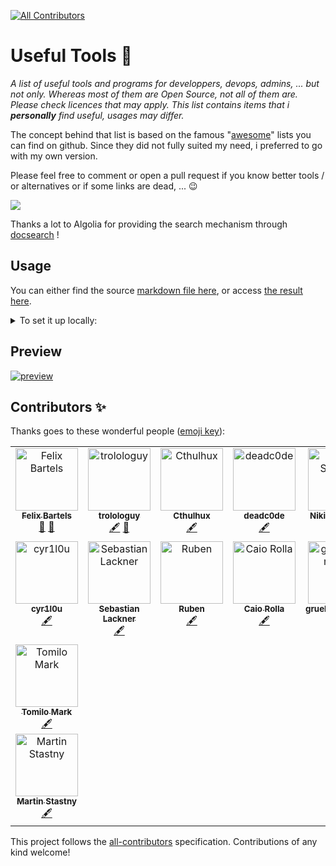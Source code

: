 <!-- ALL-CONTRIBUTORS-BADGE:START - Do not remove or modify this section -->
[![All Contributors](https://img.shields.io/badge/all_contributors-12-orange.svg?style=flat-square)](#contributors-)
<!-- ALL-CONTRIBUTORS-BADGE:END -->

# Useful Tools :mag_right: 

_A list of useful tools and programs for developpers, devops, admins, ... but not only.
Whereas most of them are Open Source, not all of them are. Please check licences that may apply.
This list contains items that i **personally** find useful, usages may differ._

The concept behind that list is based on the famous "[awesome](https://github.com/sindresorhus/awesome)" lists you can find on github. 
Since they did not fully suited my need, i preferred to go with my own version.

Please feel free to comment or open a pull request if you know better tools / or alternatives or if some links are dead, ... 😉

![](https://media.giphy.com/media/yhcqymRLlv7K8/giphy.gif)

Thanks a lot to Algolia for providing the search mechanism through [docsearch](https://docsearch.algolia.com/) !

## Usage

You can either find the source [markdown file here](docs/readme.md), or access [the result here](https://trolologuy.github.io/useful-tools/).

<details>
<summary>To set it up locally:</summary>

For development mode:

1. Run `yarn install` to install all dependencies.
2. Run `yarn vuepress dev docs`
3. Open [http://localhost:8080/useful-tools/](http://localhost:8080/useful-tools/) in your browser.

To generate the static files:

1. Run `yarn install` to install all dependencies.
2. Run `yarn vuepress build docs`

To update the dependencies:
1. Run `yarn upgrade`

</details>

## Preview

[![preview](preview.png)](https://trolologuy.github.io/useful-tools)

## Contributors ✨

Thanks goes to these wonderful people ([emoji key](https://allcontributors.org/docs/en/emoji-key)):

<!-- ALL-CONTRIBUTORS-LIST:START - Do not remove or modify this section -->
<!-- prettier-ignore-start -->
<!-- markdownlint-disable -->
<table>
  <tbody>
    <tr>
      <td align="center" valign="top" width="14.28%"><a href="http://blog.9wd.eu"><img src="https://avatars1.githubusercontent.com/u/1257835?v=4?s=100" width="100px;" alt="Felix Bartels"/><br /><sub><b>Felix Bartels</b></sub></a><br /><a href="https://github.com/trolologuy/useful-tools/issues?q=author%3Afbartels" title="Bug reports">🐛</a> <a href="#projectManagement-fbartels" title="Project Management">📆</a></td>
      <td align="center" valign="top" width="14.28%"><a href="https://trolologuy.github.io/"><img src="https://avatars2.githubusercontent.com/u/16886290?v=4?s=100" width="100px;" alt="trolologuy"/><br /><sub><b>trolologuy</b></sub></a><br /><a href="#content-trolologuy" title="Content">🖋</a> <a href="https://github.com/trolologuy/useful-tools/commits?author=trolologuy" title="Documentation">📖</a></td>
      <td align="center" valign="top" width="14.28%"><a href="https://code.rosaelefanten.org"><img src="https://avatars3.githubusercontent.com/u/125629?v=4?s=100" width="100px;" alt="Cthulhux"/><br /><sub><b>Cthulhux</b></sub></a><br /><a href="#content-dertuxmalwieder" title="Content">🖋</a></td>
      <td align="center" valign="top" width="14.28%"><a href="https://deadc0de.re"><img src="https://avatars1.githubusercontent.com/u/8973919?v=4?s=100" width="100px;" alt="deadc0de"/><br /><sub><b>deadc0de</b></sub></a><br /><a href="#content-deadc0de6" title="Content">🖋</a></td>
      <td align="center" valign="top" width="14.28%"><a href="https://sobolevn.me"><img src="https://avatars1.githubusercontent.com/u/4660275?v=4?s=100" width="100px;" alt="Nikita Sobolev"/><br /><sub><b>Nikita Sobolev</b></sub></a><br /><a href="#content-sobolevn" title="Content">🖋</a></td>
      <td align="center" valign="top" width="14.28%"><a href="http://linkedin.com/in/roman-tezikov/"><img src="https://avatars1.githubusercontent.com/u/7549587?v=4?s=100" width="100px;" alt="Roman Tezikov"/><br /><sub><b>Roman Tezikov</b></sub></a><br /><a href="#content-TezRomacH" title="Content">🖋</a></td>
      <td align="center" valign="top" width="14.28%"><a href="https://github.com/unbelauscht"><img src="https://avatars0.githubusercontent.com/u/58393353?v=4?s=100" width="100px;" alt="unbelauscht"/><br /><sub><b>unbelauscht</b></sub></a><br /><a href="#content-unbelauscht" title="Content">🖋</a></td>
    </tr>
    <tr>
      <td align="center" valign="top" width="14.28%"><a href="https://github.com/cyr1l0u"><img src="https://avatars.githubusercontent.com/u/164659715?v=4?s=100" width="100px;" alt="cyr1l0u"/><br /><sub><b>cyr1l0u</b></sub></a><br /><a href="#content-cyr1l0u" title="Content">🖋</a></td>
      <td align="center" valign="top" width="14.28%"><a href="https://semanticdiff.com/"><img src="https://avatars.githubusercontent.com/u/5781160?v=4?s=100" width="100px;" alt="Sebastian Lackner"/><br /><sub><b>Sebastian Lackner</b></sub></a><br /><a href="#content-slackner" title="Content">🖋</a></td>
      <td align="center" valign="top" width="14.28%"><a href="http://www.rubenbuijs.nl"><img src="https://avatars.githubusercontent.com/u/9210390?v=4?s=100" width="100px;" alt="Ruben"/><br /><sub><b>Ruben</b></sub></a><br /><a href="#content-rubenbuijs" title="Content">🖋</a></td>
      <td align="center" valign="top" width="14.28%"><a href="https://github.com/CaioRolla"><img src="https://avatars.githubusercontent.com/u/25801532?v=4?s=100" width="100px;" alt="Caio Rolla"/><br /><sub><b>Caio Rolla</b></sub></a><br /><a href="#content-CaioRolla" title="Content">🖋</a></td>
      <td align="center" valign="top" width="14.28%"><a href="https://github.com/gruelingpine185"><img src="https://avatars.githubusercontent.com/u/66073333?v=4?s=100" width="100px;" alt="gruelingpine185"/><br /><sub><b>gruelingpine185</b></sub></a><br /><a href="#content-gruelingpine185" title="Content">🖋</a></td>
      <td align="center" valign="top" width="14.28%"><a href="https://github.com/antmorr"><img src="https://avatars.githubusercontent.com/u/30291115?v=4?s=100" width="100px;" alt="antmorr"/><br /><sub><b>antmorr</b></sub></a><br /><a href="#content-antmorr" title="Content">🖋</a></td>
      <td align="center" valign="top" width="14.28%"><a href="https://github.com/JonasHass"><img src="https://avatars.githubusercontent.com/u/96917577?v=4?s=100" width="100px;" alt="Jonass Hass"/><br /><sub><b>Jonass Hass</b></sub></a><br /><a href="#content-JonasHass" title="Content">🖋</a></td>
    </tr>
    <tr>
      <td align="center" valign="top" width="14.28%"><a href="https://github.com/tomilomark"><img src="https://avatars.githubusercontent.com/u/82877044?v=4?s=100" width="100px;" alt="Tomilo Mark"/><br /><sub><b>Tomilo Mark</b></sub></a><br /><a href="#content-tomilomark" title="Content">🖋</a></t
      <td align="center" valign="top" width="14.28%"><a href="https://martinstastny.com"><img src="https://avatars.githubusercontent.com/u/6364437?v=4?s=100" width="100px;" alt="Martin Stastny"/><br /><sub><b>Martin Stastny</b></sub></a><br /><a href="#content-martinstastny" title="Content">🖋</a></td>
    </tr>
  </tbody>
</table>

<!-- markdownlint-restore -->
<!-- prettier-ignore-end -->

<!-- ALL-CONTRIBUTORS-LIST:END -->

This project follows the [all-contributors](https://github.com/all-contributors/all-contributors) specification. Contributions of any kind welcome!
